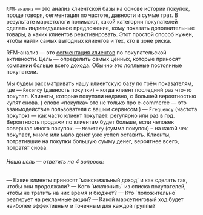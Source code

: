 `RFM-анализ` — это анализ клиентской базы на основе истории покупок, проще говоря, сегментация по частоте, давности и сумме трат. В результате маркетологи понимают, какой категории покупателей сделать индивидуальное предложение, кому показать дополнительные товары, а каких клиентов реактивировать. Этот простой способ нужен, чтобы найти самых выгодных клиентов и тех, кто в зоне риска.

RFM-анализ — это [сегментация клиентов](https://altcraft.com/ru/blog/segmentaciya-celevoj-auditorii) по покупательской активности. Цель — определить самых ценных, которые приносят компании больше всего дохода. Обычно это лояльные постоянные покупатели.

Мы будем рассматривать нашу клиентскую базу по трём показателям, где
— `Recency` (давность покупки) – когда клиент последний раз что-то покупал. Клиенты, которые покупали недавно, с большей вероятностью купят снова. ( слово «покупка» это не только про e-commerce — это взаимодействие пользователя с вашим сервисом )
— `Frequency` (частота покупок) — как часто клиент покупает: регулярно или раз в год. Вероятность продажи по клиентам будет больше, если человек совершал много покупок.
— `Monetary` (сумма покупок) – на какой чек покупает, много или мало денег уже успел оставить. Клиенты, потратившие на покупки большую сумму денег, вероятнее всего, потратят снова.
<h6>Наша цель — ответить на 4 вопроса:</h6>
— Какие клиенты приносят `максимальный доход` и как сделать так, чтобы они продолжали?
— Кого `исключить` из списка покупателей, чтобы не тратить на них время и бюджет?
— Кто `положительно` реагирует на рекламные акции?
— Какой маркетинговый ход будет наиболее эффективным и точечным для каждой группы?


